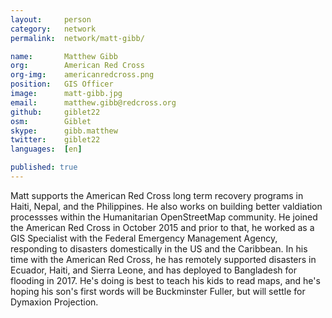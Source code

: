 ```yaml
---
layout:     person
category:   network
permalink:  network/matt-gibb/

name:       Matthew Gibb
org:        American Red Cross
org-img:    americanredcross.png
position:   GIS Officer
image:      matt-gibb.jpg
email:      matthew.gibb@redcross.org
github:     giblet22
osm:        Giblet
skype:      gibb.matthew
twitter:    giblet22
languages:  [en]

published: true
---
```

Matt supports the American Red Cross long term recovery programs in Haiti, Nepal, and the Philippines. He also works on building better valdiation processses within the Humanitarian OpenStreetMap community. He joined the American Red Cross in October 2015 and prior to that, he worked as a GIS Specialist with the Federal Emergency Management Agency, responding to disasters domestically in the US and the Caribbean. In his time with the American Red Cross, he has remotely supported disasters in Ecuador, Haiti, and Sierra Leone, and has deployed to Bangladesh for flooding in 2017. He's doing is best to teach his kids to read maps, and he's hoping his son's first words will be Buckminster Fuller, but will settle for Dymaxion Projection.